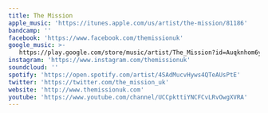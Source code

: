 ```yaml
---
title: The Mission
apple_music: 'https://itunes.apple.com/us/artist/the-mission/81186'
bandcamp: ''
facebook: 'https://www.facebook.com/themissionuk'
google_music: >-
   https://play.google.com/store/music/artist/The_Mission?id=Auqknhom6yzsub3zhjj7fpayzra
instagram: 'https://www.instagram.com/themissionuk'
soundcloud: ''
spotify: 'https://open.spotify.com/artist/4SAdMucvHyws4QTeAUsPtE'
twitter: 'https://twitter.com/the_mission_uk'
website: 'http://www.themissionuk.com'
youtube: 'https://www.youtube.com/channel/UCCpkttiYNCFCvLRvOwgXVRA'
---
```

